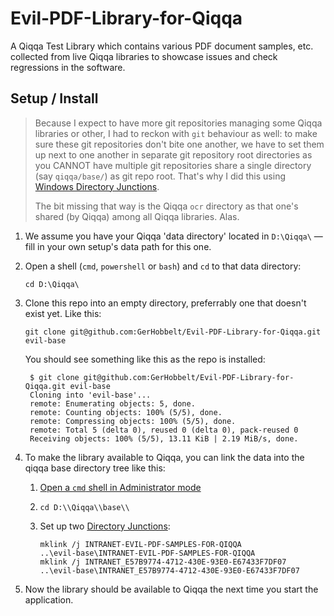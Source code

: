 # Evil-PDF-Library-for-Qiqqa

A Qiqqa Test Library which contains various PDF document samples, etc. collected from live Qiqqa libraries to showcase issues and check regressions in the software.



## Setup / Install

> Because I expect to have more git repositories managing some Qiqqa libraries or other, I had to reckon with `git` behaviour as well: to make sure these git repositories don't bite one another, we have to set them up next to one another in separate git repository root directories as you CANNOT have multiple git repositories share a single directory (say `qiqqa/base/`) as git repo root.
> That's why I did this using [Windows Directory Junctions](https://winaero.com/blog/symbolic-link-in-windows-10/).
> 
> The bit missing that way is the Qiqqa `ocr` directory as that one's shared (by Qiqqa) among all Qiqqa libraries. Alas.
> 

1. We assume you have your Qiqqa 'data directory' located in `D:\Qiqqa\` — fill in your own setup's data path for this one.
2. Open a shell (`cmd`, `powershell` or `bash`) and `cd` to that data directory:
   
       cd D:\Qiqqa\

3. Clone this repo into an empty directory, preferrably one that doesn't exist yet. Like this:

       git clone git@github.com:GerHobbelt/Evil-PDF-Library-for-Qiqqa.git evil-base

   You should see something like this as the repo is installed:

        $ git clone git@github.com:GerHobbelt/Evil-PDF-Library-for-Qiqqa.git evil-base
        Cloning into 'evil-base'...
        remote: Enumerating objects: 5, done.
        remote: Counting objects: 100% (5/5), done.
        remote: Compressing objects: 100% (5/5), done.
        remote: Total 5 (delta 0), reused 0 (delta 0), pack-reused 0
        Receiving objects: 100% (5/5), 13.11 KiB | 2.19 MiB/s, done.
    
4. To make the library available to Qiqqa, you can link the data into the qiqqa base directory tree like this:

   1. [Open a `cmd` shell in Administrator mode](https://learn-powershell.net/2013/07/16/creating-a-symbolic-link-using-powershell/)
   2. `cd D:\\Qiqqa\\base\\`
   3. Set up two [Directory Junctions](https://winaero.com/blog/symbolic-link-in-windows-10/):
   
          mklink /j INTRANET-EVIL-PDF-SAMPLES-FOR-QIQQA           ..\evil-base\INTRANET-EVIL-PDF-SAMPLES-FOR-QIQQA
          mklink /j INTRANET_E57B9774-4712-430E-93E0-E67433F7DF07 ..\evil-base\INTRANET_E57B9774-4712-430E-93E0-E67433F7DF07

5. Now the library should be available to Qiqqa the next time you start the application.


